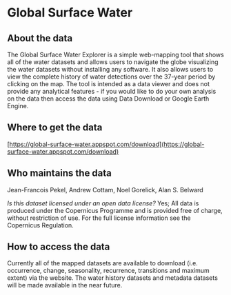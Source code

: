 # Global Surface Water

## About the data 
The Global Surface Water Explorer is a simple web-mapping tool that shows all of the water datasets and allows users to navigate the globe visualizing the water datasets without installing any software. It also allows users to view the complete history of water detections over the 37-year period by clicking on the map. The tool is intended as a data viewer and does not provide any analytical features - if you would like to do your own analysis on the data then access the data using Data Download or Google Earth Engine.

## Where to get the data 
[https://global-surface-water.appspot.com/download](https://global-surface-water.appspot.com/download) 

## Who maintains the data 
Jean-Francois Pekel, Andrew Cottam, Noel Gorelick, Alan S. Belward

*Is this dataset licensed under an open data license?* Yes; All data is produced under the Copernicus Programme and is provided free of charge, without restriction of use. For the full license information see the Copernicus Regulation.

## How to access the data 
Currently all of the mapped datasets are available to download (i.e. occurrence, change, seasonality, recurrence, transitions and maximum extent) via the website. The water history datasets and metadata datasets will be made available in the near future.